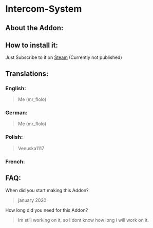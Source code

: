# Intercom-System

## About the Addon:

## How to install it: 
Just Subscribe to it on [Steam](https://steamcommunity.com/sharedfiles/filedetails/?id=2147062567) (Currently not published)

## Translations: 

### English:
> Me (mr_flolo)

### German: 
> Me (mr_flolo) 

### Polish:
> Venuska1117

### French:
> 


## FAQ: 

When did you start making this Addon? 
> january 2020

How long did you need for this Addon?
> Im still working on it, so I dont know how long i will work on it.

